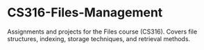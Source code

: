 # CS316-Files-Management
Assignments and projects for the Files course (CS316). Covers file structures, indexing, storage techniques, and retrieval methods.
